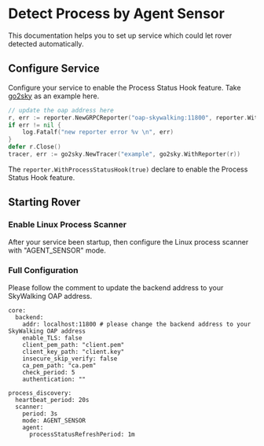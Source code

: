 # Detect Process by Agent Sensor

This documentation helps you to set up service which could let rover detected automatically.

## Configure Service

Configure your service to enable the Process Status Hook feature. Take [go2sky](https://github.com/SkyAPM/go2sky) as an example here.

```go
// update the oap address here
r, err := reporter.NewGRPCReporter("oap-skywalking:11800", reporter.WithProcessStatusHook(true))
if err != nil {
    log.Fatalf("new reporter error %v \n", err)
}
defer r.Close()
tracer, err := go2sky.NewTracer("example", go2sky.WithReporter(r))
```

The `reporter.WithProcessStatusHook(true)` declare to enable the Process Status Hook feature.

## Starting Rover

### Enable Linux Process Scanner

After your service been startup, then configure the Linux process scanner with "AGENT_SENSOR" mode.

### Full Configuration

Please follow the comment to update the backend address to your SkyWalking OAP address.

```shell
core:
  backend:
    addr: localhost:11800 # please change the backend address to your SkyWalking OAP address
    enable_TLS: false
    client_pem_path: "client.pem"
    client_key_path: "client.key"
    insecure_skip_verify: false
    ca_pem_path: "ca.pem"
    check_period: 5
    authentication: ""
    
process_discovery:
  heartbeat_period: 20s
  scanner:
    period: 3s
    mode: AGENT_SENSOR
    agent:
      processStatusRefreshPeriod: 1m
```